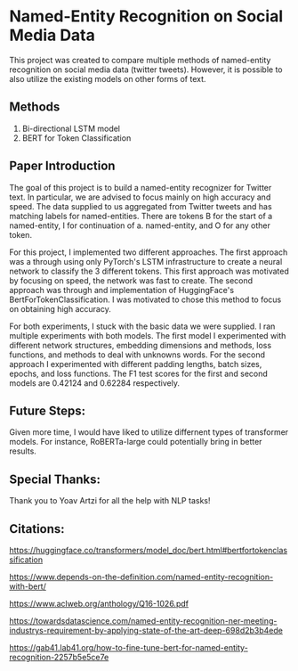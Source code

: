 # Named-Entity Recognition on Social Media Data

This project was created to compare multiple methods of named-entity recognition on social media data (twitter tweets). However, it is possible to also utilize the existing models on other forms of text. 

## Methods
1. Bi-directional LSTM model 
2. BERT for Token Classification 

## Paper Introduction
The goal of this project is to build a named-entity recognizer for Twitter text. In particular, we are advised to focus mainly on high accuracy and speed. The data supplied to us aggregated from Twitter tweets and has matching labels for named-entities. There are tokens B for the start of a named-entity, I for continuation of a. named-entity, and O for any other token. 

For this project, I implemented two different approaches. The first approach was a through using only PyTorch's LSTM infrastructure to create a neural network to classify the 3 different tokens. This first approach was motivated by focusing on speed, the network was fast to create. The second approach was through and implementation of HuggingFace's BertForTokenClassification. I was motivated to chose this method to focus on obtaining high accuracy. 

For both experiments, I stuck with the basic data we were supplied. I ran multiple experiments with both models. The first model I experimented with different network structures, embedding dimensions and methods, loss functions, and methods to deal with unknowns words.
For the second approach I experimented with different padding lengths, batch sizes, epochs, and loss functions. The F1 test scores for the first and second models are 0.42124 and 0.62284 respectively. 

## Future Steps:
Given more time, I would have liked to utilize differnent types of transformer models. For instance, RoBERTa-large could potentially bring in better results. 

## Special Thanks:
Thank you to Yoav Artzi for all the help with NLP tasks!

## Citations:

https://huggingface.co/transformers/model_doc/bert.html#bertfortokenclassification 


https://www.depends-on-the-definition.com/named-entity-recognition-with-bert/


https://www.aclweb.org/anthology/Q16-1026.pdf


https://towardsdatascience.com/named-entity-recognition-ner-meeting-industrys-requirement-by-applying-state-of-the-art-deep-698d2b3b4ede


https://gab41.lab41.org/how-to-fine-tune-bert-for-named-entity-recognition-2257b5e5ce7e
